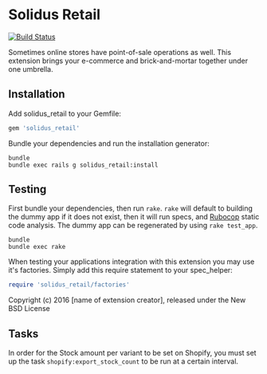 # Solidus Retail

[![Build Status][1]][2]

Sometimes online stores have point-of-sale operations as well. This extension
brings your e-commerce and brick-and-mortar together under one umbrella.

Installation
------------

Add solidus_retail to your Gemfile:

```ruby
gem 'solidus_retail'
```

Bundle your dependencies and run the installation generator:

```shell
bundle
bundle exec rails g solidus_retail:install
```

Testing
-------

First bundle your dependencies, then run `rake`. `rake` will default to building the dummy app if it does not exist, then it will run specs, and [Rubocop](https://github.com/bbatsov/rubocop) static code analysis. The dummy app can be regenerated by using `rake test_app`.

```shell
bundle
bundle exec rake
```

When testing your applications integration with this extension you may use it's factories.
Simply add this require statement to your spec_helper:

```ruby
require 'solidus_retail/factories'
```

Copyright (c) 2016 [name of extension creator], released under the New BSD License


[1]: https://travis-ci.org/glossier/solidus_retail.svg?branch=master
[2]: https://travis-ci.org/glossier/solidus_retail


Tasks
-------
In order for the Stock amount per variant to be set on Shopify, you must set up
the task `shopify:export_stock_count` to be run at a certain interval.
